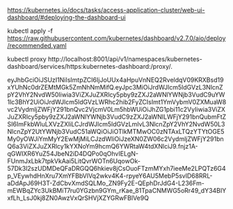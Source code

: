 https://kubernetes.io/docs/tasks/access-application-cluster/web-ui-dashboard/#deploying-the-dashboard-ui

kubectl apply -f https://raw.githubusercontent.com/kubernetes/dashboard/v2.7.0/aio/deploy/recommended.yaml

kubectl proxy
http://localhost:8001/api/v1/namespaces/kubernetes-dashboard/services/https:kubernetes-dashboard:/proxy/.


eyJhbGciOiJSUzI1NiIsImtpZCI6IjJoUUx4aHpuVnNEQ2RveldqV09KRXBsd19xYUhNc0drZEMtMGk5ZmNhNmMifQ.eyJpc3MiOiJrdWJlcm5ldGVzL3NlcnZpY2VhY2NvdW50Iiwia3ViZXJuZXRlcy5pby9zZXJ2aWNlYWNjb3VudC9uYW1lc3BhY2UiOiJrdWJlcm5ldGVzLWRhc2hib2FyZCIsImt1YmVybmV0ZXMuaW8vc2VydmljZWFjY291bnQvc2VjcmV0Lm5hbWUiOiJhZG1pbi11c2VyIiwia3ViZXJuZXRlcy5pby9zZXJ2aWNlYWNjb3VudC9zZXJ2aWNlLWFjY291bnQubmFtZSI6ImFkbWluLXVzZXIiLCJrdWJlcm5ldGVzLmlvL3NlcnZpY2VhY2NvdW50L3NlcnZpY2UtYWNjb3VudC51aWQiOiJiOTlkMTMwOC0zNTAxLTQzYTYtOGE5My0yOWJiYmMyY2EwMjMiLCJzdWIiOiJzeXN0ZW06c2VydmljZWFjY291bnQ6a3ViZXJuZXRlcy1kYXNoYm9hcmQ6YWRtaW4tdXNlciJ9.fnjz1A-qGWIXR6YuZ54JbeN2iD4DQPo0qOhvIELgN-FUnmJxLbk7tpkVkAai5LitQvrWOTn6UqowOk-57Dk3l2szUDMDeQFaDRGQQ6hkiev8jCsOuoFTzmMYxh7ieeMe2LPQTz6G4p_VEywhdHnXru7XmYFBbVlVq2wkv4K4-rpyeY6AU5MebP5svlD68RRL-aDdApJ69H3T-ZdCbvXmdSQLMo_ZN9Fy2E-QEphDrJdG4-L236Fm-mEWBqZYc3UkBMiT7ru0YGzbn9GYm_rKae_81TpaCNMWG5oRr49_dY34BIYxfLh_LsJ0kj8ZN0AwzVxQrSHVjXZYGRwFBlVe9Q